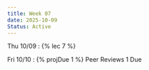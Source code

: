 ```yaml
---
title: Week 07
date: 2025-10-09
Status: Active
---
```


Thu 10/09
: {% lec 7 %}

Fri 10/10
: {% projDue 1 %} Peer Reviews 1 Due